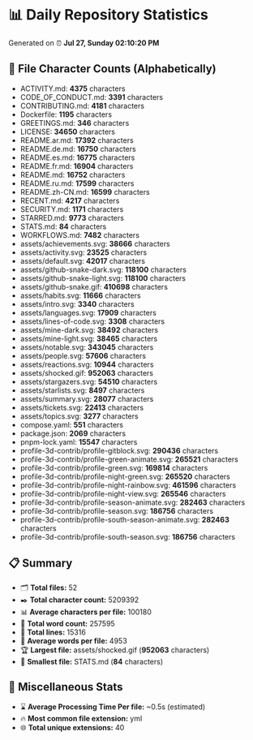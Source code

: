 # 📊 Daily Repository Statistics
Generated on ⏰ **Jul 27, Sunday 02:10:20 PM**

## 📂 File Character Counts (Alphabetically)
- ACTIVITY.md: **4375** characters
- CODE_OF_CONDUCT.md: **3391** characters
- CONTRIBUTING.md: **4181** characters
- Dockerfile: **1195** characters
- GREETINGS.md: **346** characters
- LICENSE: **34650** characters
- README.ar.md: **17392** characters
- README.de.md: **16750** characters
- README.es.md: **16775** characters
- README.fr.md: **16904** characters
- README.md: **16752** characters
- README.ru.md: **17599** characters
- README.zh-CN.md: **16599** characters
- RECENT.md: **4217** characters
- SECURITY.md: **1171** characters
- STARRED.md: **9773** characters
- STATS.md: **84** characters
- WORKFLOWS.md: **7482** characters
- assets/achievements.svg: **38666** characters
- assets/activity.svg: **23525** characters
- assets/default.svg: **42017** characters
- assets/github-snake-dark.svg: **118100** characters
- assets/github-snake-light.svg: **118100** characters
- assets/github-snake.gif: **410698** characters
- assets/habits.svg: **11666** characters
- assets/intro.svg: **3340** characters
- assets/languages.svg: **17909** characters
- assets/lines-of-code.svg: **3308** characters
- assets/mine-dark.svg: **38492** characters
- assets/mine-light.svg: **38465** characters
- assets/notable.svg: **343045** characters
- assets/people.svg: **57606** characters
- assets/reactions.svg: **10944** characters
- assets/shocked.gif: **952063** characters
- assets/stargazers.svg: **54510** characters
- assets/starlists.svg: **8497** characters
- assets/summary.svg: **28077** characters
- assets/tickets.svg: **22413** characters
- assets/topics.svg: **3277** characters
- compose.yaml: **551** characters
- package.json: **2069** characters
- pnpm-lock.yaml: **15547** characters
- profile-3d-contrib/profile-gitblock.svg: **290436** characters
- profile-3d-contrib/profile-green-animate.svg: **265521** characters
- profile-3d-contrib/profile-green.svg: **169814** characters
- profile-3d-contrib/profile-night-green.svg: **265520** characters
- profile-3d-contrib/profile-night-rainbow.svg: **461596** characters
- profile-3d-contrib/profile-night-view.svg: **265546** characters
- profile-3d-contrib/profile-season-animate.svg: **282463** characters
- profile-3d-contrib/profile-season.svg: **186756** characters
- profile-3d-contrib/profile-south-season-animate.svg: **282463** characters
- profile-3d-contrib/profile-south-season.svg: **186756** characters

## 📋 Summary
- 🗂️ **Total files:** 52
- ✒️ **Total character count:** 5209392
- 📊 **Average characters per file:** 100180
- 📝 **Total word count:** 257595
- 🧾 **Total lines:** 15316
- 📐 **Average words per file:** 4953
- 🏆 **Largest file:** assets/shocked.gif (**952063** characters)
- 🥉 **Smallest file:** STATS.md (**84** characters)

## 🌟 Miscellaneous Stats
- ⌛ **Average Processing Time Per file:** ~0.5s (estimated)
- 🔥 **Most common file extension:** yml
- 🌐 **Total unique extensions:** 40
